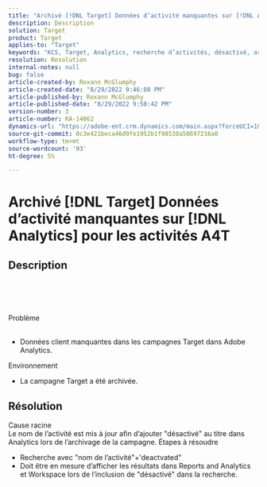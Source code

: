 ```yaml
---
title: "Archivé [!DNL Target] Données d’activité manquantes sur [!DNL Analytics] pour les activités A4T"
description: Description
solution: Target
product: Target
applies-to: "Target"
keywords: "KCS, Target, Analytics, recherche d’activités, désactivé, archivé"
resolution: Resolution
internal-notes: null
bug: false
article-created-by: Roxann McGlumphy
article-created-date: "8/29/2022 9:46:08 PM"
article-published-by: Roxann McGlumphy
article-published-date: "8/29/2022 9:58:42 PM"
version-number: 3
article-number: KA-14062
dynamics-url: "https://adobe-ent.crm.dynamics.com/main.aspx?forceUCI=1&pagetype=entityrecord&etn=knowledgearticle&id=0e880cf8-e327-ed11-9db1-002248086d3d"
source-git-commit: 0c3e421beca46d9fe1952b1f98538a50697216a0
workflow-type: tm+mt
source-wordcount: '93'
ht-degree: 5%

---
```


# Archivé [!DNL Target] Données d’activité manquantes sur [!DNL Analytics] pour les activités A4T

## Description

<br><br><br><br>Problème<br><br>
- Données client manquantes dans les campagnes Target dans Adobe Analytics.



Environnement
- La campagne Target a été archivée.



## Résolution

Cause racine<br>
Le nom de l’activité est mis à jour afin d’ajouter &quot;désactivé&quot; au titre dans Analytics lors de l’archivage de la campagne.
Étapes à résoudre
- Recherche avec &quot;nom de l’activité&quot;+&#39;deactvated&quot;
- Doit être en mesure d’afficher les résultats dans Reports and Analytics et Workspace lors de l’inclusion de &quot;désactivé&quot; dans la recherche.

